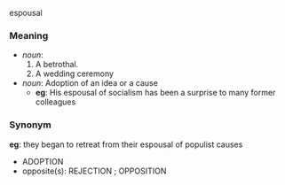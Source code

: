 espousal
### Meaning
+ _noun_: 
   1. A betrothal.
   2. A wedding ceremony
+ _noun_: Adoption of an idea or a cause
	+ __eg__: His espousal of socialism has been a surprise to many former colleagues

### Synonym

__eg__: they began to retreat from their espousal of populist causes

+ ADOPTION
+ opposite(s): REJECTION ; OPPOSITION


